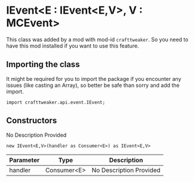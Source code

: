 # IEvent&LT;E : IEvent<E,V>, V : MCEvent&GT;

This class was added by a mod with mod-id `crafttweaker`. So you need to have this mod installed if you want to use this feature.

## Importing the class

It might be required for you to import the package if you encounter any issues (like casting an Array), so better be safe than sorry and add the import.
```zenscript
import crafttweaker.api.event.IEvent;
```


## Constructors

No Description Provided
```zenscript
new IEvent<E,V>(handler as Consumer<E>) as IEvent<E,V>
```
| Parameter | Type | Description |
|-----------|------|-------------|
| handler | Consumer&lt;E&gt; | No Description Provided |


